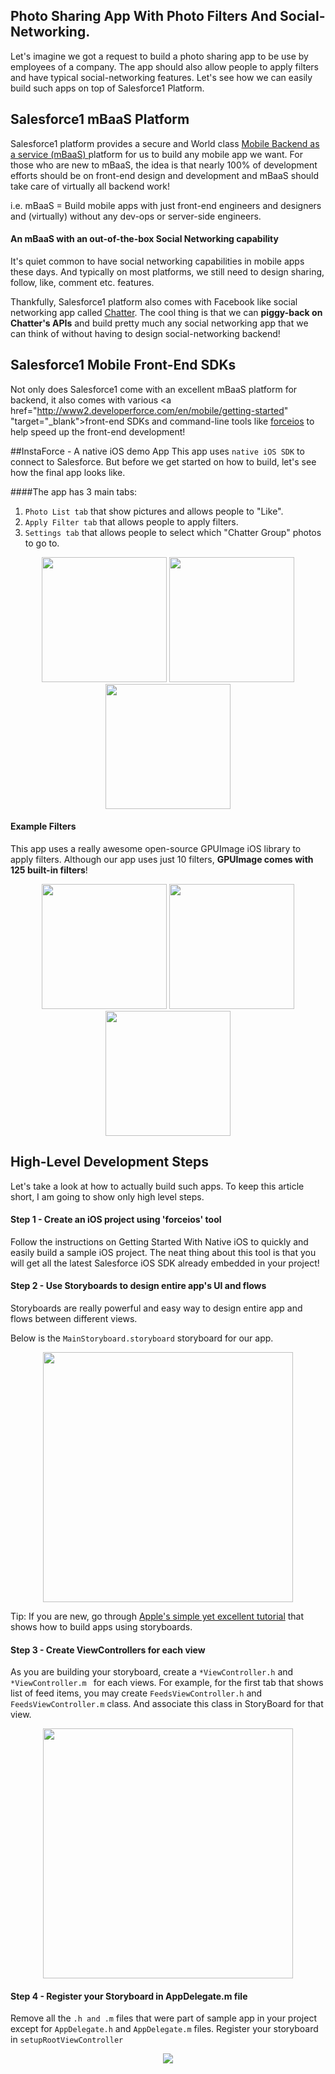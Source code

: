 ## Photo Sharing App With Photo Filters And Social-Networking.
 Let's imagine we got a request to build a photo sharing app to be use by employees of a company. The app should also allow people to apply filters and have typical social-networking features. Let's see how we can easily build such apps on top of Salesforce1 Platform.
 
## Salesforce1 mBaaS Platform
Salesforce1 platform provides a secure and World class <a href="http://events.developerforce.com/mobile/getting-started/html5#angularjs" target="_blank">Mobile Backend as a service (mBaaS) </a> platform for us to build any mobile app we want. For those who are new to mBaaS, the idea is that nearly 100% of development efforts should be on front-end design and development and mBaaS should take care of virtually all backend work!  

i.e. mBaaS =  Build mobile apps with just front-end engineers and designers and (virtually) without any dev-ops or server-side engineers.

#### An mBaaS with an out-of-the-box Social Networking capability
It's quiet common to have social networking capabilities in mobile apps these days. And typically on most platforms, we still need to design sharing, follow, like, comment etc. features. 

Thankfully, Salesforce1 platform also comes with Facebook like social networking app called <a href="https://www.salesforce.com/ap/chatter/overview/" target="_blank">Chatter</a>. The cool thing is that we can **piggy-back on Chatter's APIs** and build pretty much any social networking app that we can think of without having to design social-networking backend!

## Salesforce1 Mobile Front-End SDKs
Not only does Salesforce1 come with an excellent mBaaS platform for backend, it also comes with various <a href="http://www2.developerforce.com/en/mobile/getting-started" "target="_blank">front-end SDKs</a> and command-line tools like <a href="https://www.npmjs.org/package/forceios" target="_blank">forceios</a> to help speed up the front-end development!

##InstaForce - A native iOS demo App
This app uses `native iOS SDK` to connect to Salesforce. But before we get started on how to build, let's see how the final app looks like. 

####The app has 3 main tabs: 
1. `Photo List tab` that show pictures and allows people to "Like". 
2. `Apply Filter tab` that allows people to apply filters.
3. `Settings tab` that allows people to select which "Chatter Group" photos to go to.

<p align='center'>

  <img src="https://raw.github.com/rajaraodv/instaforce/master/images-for-git-and-blog/main-list.png" width=200px/>    
  <img src="https://raw.github.com/rajaraodv/instaforce/master/images-for-git-and-blog/filter-view-noFilter.png" width=200px/>  
  <img src="https://raw.github.com/rajaraodv/instaforce/master/images-for-git-and-blog/groups-view.png" width=200px/>
    
</p>

#### Example Filters
This app uses a really awesome  open-source <a src="https://github.com/BradLarson/GPUImage" target="_blank">GPUImage iOS library</a> to apply filters. Although our app uses just 10 filters, **GPUImage comes with 125 built-in filters**! 
<p align='center'>
  <img src="https://raw.github.com/rajaraodv/instaforce/master/images-for-git-and-blog/filter-view-sepia.png" width=200px/>    
  <img src="https://raw.github.com/rajaraodv/instaforce/master/images-for-git-and-blog/filter-view-polka-dots.png" width=200px/>  
  <img src="https://raw.github.com/rajaraodv/instaforce/master/images-for-git-and-blog/filter-view-hue.png" width=200px/>  
  
</p>

## High-Level Development Steps
Let's take a look at how to actually build such apps. To keep this article short, I am going to show only high level steps.

#### Step 1 - Create an iOS project using 'forceios' tool
Follow the instructions on <a src="http://www2.developerforce.com/en/mobile/getting-started/ios#native">Getting Started With Native iOS</a> to quickly and easily build a sample iOS project. The neat thing about this tool is that you will get all the latest Salesforce iOS SDK already embedded in your project!

#### Step 2 - Use Storyboards to design entire app's UI and flows
<a src="https://developer.apple.com/library/ios/documentation/general/conceptual/Devpedia-CocoaApp/Storyboard.html" target="_blank">Storyboards</a> are really powerful and easy way to design entire app and flows between different views. 

Below is the `MainStoryboard.storyboard` storyboard for our app. 

<p align="center">
  <img src="https://raw.github.com/rajaraodv/instaforce/master/images-for-git-and-blog/instaforce-storyboard.png" height=400px/>  
</p>

Tip: If you are new, go through <a href= "https://developer.apple.com/library/ios/referencelibrary/GettingStarted/RoadMapiOS/SecondTutorial.html">Apple's simple yet excellent tutorial</a> that shows how to build apps using storyboards.


#### Step 3 - Create ViewControllers for each view
As you are building your storyboard, create a `*ViewController.h` and `*ViewController.m ` for each views. For example, for the first tab that shows list of feed items, you may create `FeedsViewController.h` and `FeedsViewController.m` class. And associate this class in StoryBoard for that view.
<p align="center">
  <img src="https://raw.github.com/rajaraodv/instaforce/master/images-for-git-and-blog/associate-storyboard-to-controller-class.png" height=400px/>  
</p>


#### Step 4 - Register your Storyboard in AppDelegate.m file
Remove all the `.h and .m` files that were part of sample app in your project except for `AppDelegate.h` and `AppDelegate.m` files. Register your storyboard in `setupRootViewController`
<p align="center">
  <img src="https://raw.github.com/rajaraodv/instaforce/master/images-for-git-and-blog/register-storyboard.png"/>  
</p>
